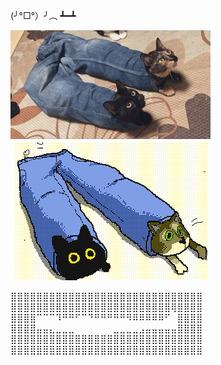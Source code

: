 (╯°□°）╯︵ ┻━┻  

![Test](https://github.com/arurugato/arurugato/blob/main/kokorokeke_pantcats.apng)  

⣿⣿⣿⣿⣿⣿⣿⣿⣿⣿⣿⣿⣿⣿⣿⣿⣿⣿⣿⣿⣿⣿⣿⣿⣿⣿⣿⣿⣿⣿  
⣿⣿⣿⣿⣿⣿⣿⣿⣿⣿⣿⣿⣿⣿⣿⣿⣿⣿⣿⣿⣿⣿⣿⣿⣿⢿⣿⣿⣿⣿  
⣿⣿⣿⣿⠉⠉⠉⠹⠛⠛⠋⠉⠙⠛⠛⠛⠛⠛⠻⠿⠿⠿⠿⠿⠋⠀⣿⣿⣿⣿  
⣿⣿⣿⣿⣤⣤⣄⣀⣀⣀⠀⠀⠀⠀⠀⠀⣀⣀⣀⣀⣠⣤⣤⣤⣤⣤⣿⣿⣿⣿  
⣿⣿⣿⣿⣿⣿⣿⣿⣿⣿⣿⣿⣿⣿⣿⣿⣿⣿⣿⣿⣿⣿⣿⣿⣿⣿⣿⣿⣿⣿  
⣿⣿⣿⣿⣿⣿⣿⣿⣿⣿⣿⣿⣿⣿⣿⣿⣿⣿⣿⣿⣿⣿⣿⣿⣿⣿⣿⣿⣿⣿  
